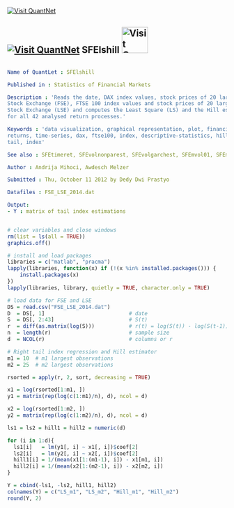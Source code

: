 
[<img src="https://github.com/QuantLet/Styleguide-and-Validation-procedure/blob/master/pictures/banner.png" alt="Visit QuantNet">](http://quantlet.de/index.php?p=info)

## [<img src="https://github.com/QuantLet/Styleguide-and-Validation-procedure/blob/master/pictures/qloqo.png" alt="Visit QuantNet">](http://quantlet.de/) **SFElshill** [<img src="https://github.com/QuantLet/Styleguide-and-Validation-procedure/blob/master/pictures/QN2.png" width="60" alt="Visit QuantNet 2.0">](http://quantlet.de/d3/ia)

```yaml

Name of QuantLet : SFElshill

Published in : Statistics of Financial Markets

Description : 'Reads the date, DAX index values, stock prices of 20 largest companies at Frankfurt
Stock Exchange (FSE), FTSE 100 index values and stock prices of 20 largest companies at London
Stock Exchange (LSE) and computes the Least Square (LS) and the Hill estimators of the tail index
for all 42 analysed return processes.'

Keywords : 'data visualization, graphical representation, plot, financial, asset, stock-price,
returns, time-series, dax, ftse100, index, descriptive-statistics, hill-estimator, least-squares,
tail, index'

See also : SFEtimeret, SFEvolnonparest, SFEvolgarchest, SFEmvol01, SFEmvol03, SFEtail

Author : Andrija Mihoci, Awdesch Melzer

Submitted : Thu, October 11 2012 by Dedy Dwi Prastyo

Datafiles : FSE_LSE_2014.dat

Output: 
- Y : matrix of tail index estimations

```


```r

# clear variables and close windows
rm(list = ls(all = TRUE))
graphics.off()

# install and load packages
libraries = c("matlab", "pracma")
lapply(libraries, function(x) if (!(x %in% installed.packages())) {
    install.packages(x)
})
lapply(libraries, library, quietly = TRUE, character.only = TRUE)

# load data for FSE and LSE
DS = read.csv("FSE_LSE_2014.dat")
D  = DS[, 1]                           # date
S  = DS[, 2:43]                        # S(t)
r  = diff(as.matrix(log(S)))           # r(t) = log(S(t)) - log(S(t-1)) 
n  = length(r)                         # sample size
d  = NCOL(r)                           # columns or r

# Right tail index regression and Hill estimator
m1 = 10  # m1 largest observations
m2 = 25  # m2 largest observations

rsorted = apply(r, 2, sort, decreasing = TRUE)

x1 = log(rsorted[1:m1, ])
y1 = matrix(rep(log(c(1:m1)/n), d), ncol = d)

x2 = log(rsorted[1:m2, ]) 
y2 = matrix(rep(log(c(1:m2)/n), d), ncol = d)

ls1 = ls2 = hill1 = hill2 = numeric(d)

for (i in 1:d){
  ls1[i]   = lm(y1[, i] ~ x1[, i])$coef[2]
  ls2[i]   = lm(y2[, i] ~ x2[, i])$coef[2]
  hill1[i] = 1/(mean(x1[1:(m1-1), i]) - x1[m1, i])
  hill2[i] = 1/(mean(x2[1:(m2-1), i]) - x2[m2, i])
}

Y = cbind(-ls1, -ls2, hill1, hill2)
colnames(Y) = c("LS_m1", "LS_m2", "Hill_m1", "Hill_m2")
round(Y, 2)
```
